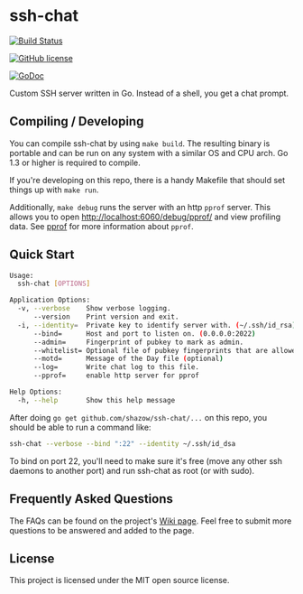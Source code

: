 # ssh-chat

[![Build Status](https://travis-ci.org/jmfgdev/ssh-chat.svg?branch=master)](https://travis-ci.org/jmfgdev/ssh-chat)

[![GitHub license](https://img.shields.io/badge/license-MIT-blue.svg)](https://raw.githubusercontent.com/jmfgdev/ssh-chat/master/LICENSE)

[![GoDoc](https://godoc.org/github.com/shazow/ssh-chat?status.svg)](https://godoc.org/github.com/shazow/ssh-chat)

Custom SSH server written in Go. Instead of a shell, you get a chat prompt.

## Compiling / Developing

You can compile ssh-chat by using `make build`. The resulting binary is portable and
can be run on any system with a similar OS and CPU arch. Go 1.3 or higher is required to compile.

If you're developing on this repo, there is a handy Makefile that should set
things up with `make run`.

Additionally, `make debug` runs the server with an http `pprof` server. This allows you to open
[http://localhost:6060/debug/pprof/](http://localhost:6060/debug/pprof/) and view profiling data. See
[pprof](https://golang.org/pkg/net/http/pprof) for more information about `pprof`.

## Quick Start

```bash
Usage:
  ssh-chat [OPTIONS]

Application Options:
  -v, --verbose    Show verbose logging.
      --version    Print version and exit.
  -i, --identity=  Private key to identify server with. (~/.ssh/id_rsa)
      --bind=      Host and port to listen on. (0.0.0.0:2022)
      --admin=     Fingerprint of pubkey to mark as admin.
      --whitelist= Optional file of pubkey fingerprints that are allowed to connect
      --motd=      Message of the Day file (optional)
      --log=       Write chat log to this file.
      --pprof=     enable http server for pprof

Help Options:
  -h, --help       Show this help message
```

After doing `go get github.com/shazow/ssh-chat/...` on this repo, you should be able
to run a command like:

```bash
ssh-chat --verbose --bind ":22" --identity ~/.ssh/id_dsa
```

To bind on port 22, you'll need to make sure it's free (move any other ssh
daemons to another port) and run ssh-chat as root (or with sudo).

## Frequently Asked Questions

The FAQs can be found on the project's [Wiki page](https://github.com/shazow/ssh-chat/wiki/FAQ).
Feel free to submit more questions to be answered and added to the page.

## License

This project is licensed under the MIT open source license.
